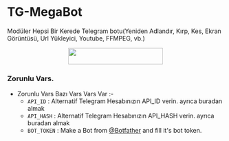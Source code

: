 # TG-MegaBot
Modüler Hepsi Bir Kerede Telegram botu(Yeniden Adlandır, Kırp, Kes, Ekran Görüntüsü, Url Yükleyici, Youtube, FFMPEG, vb.)

<p align="center"><a href="https://heroku.com/deploy?template=https://github.com/Mehmetbaba55/Tg-MegaBot"> <img src="https://img.shields.io/badge/Deploy%20To%20Heroku-red?style=for-the-badge&logo=heroku" width="220" height="38.45"/></a></p>


### Zorunlu Vars.

- Zorunlu Vars Bazı Vars Vars Var :-
   - `API_ID` :  Alternatif Telegram Hesabınızın API_ID verin. ayrıca buradan almak
   - `API_HASH` :  Alternatif Telegram Hesabınızın API_HASH verin. ayrıca buradan almak
   - `BOT_TOKEN` :  Make a Bot from [@Botfather](https://t.me/botfather) and fill it's bot token.
